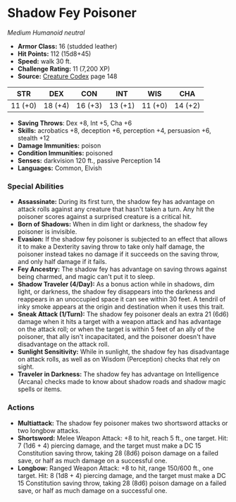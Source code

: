 # Shadow Fey Poisoner

*Medium* *Humanoid* *neutral*

- **Armor Class:** 16 (studded leather)
- **Hit Points:** 112 (15d8+45)
- **Speed:** walk 30 ft.
- **Challenge Rating:** 11 (7,200 XP)
- **Source:** [Creature Codex](https://koboldpress.com/kpstore/product/creature-codex-for-5th-edition-dnd) page 148

| STR | DEX | CON | INT | WIS | CHA |
| --- | --- | --- | --- | --- | --- |
| 11 (+0) | 18 (+4) | 16 (+3) | 13 (+1) | 11 (+0) | 14 (+2) |

- **Saving Throws**: Dex +8, Int +5, Cha +6
- **Skills:** acrobatics +8, deception +6, perception +4, persuasion +6, stealth +12
- **Damage Immunities:** poison
- **Condition Immunities:** poisoned
- **Senses:** darkvision 120 ft., passive Perception 14
- **Languages:** Common, Elvish

### Special Abilities

- **Assassinate:** During its first turn, the shadow fey has advantage on attack rolls against any creature that hasn't taken a turn. Any hit the poisoner scores against a surprised creature is a critical hit.
- **Born of Shadows:** When in dim light or darkness, the shadow fey poisoner is invisible.
- **Evasion:** If the shadow fey poisoner is subjected to an effect that allows it to make a Dexterity saving throw to take only half damage, the poisoner instead takes no damage if it succeeds on the saving throw, and only half damage if it fails.
- **Fey Ancestry:** The shadow fey has advantage on saving throws against being charmed, and magic can't put it to sleep.
- **Shadow Traveler (4/Day):** As a bonus action while in shadows, dim light, or darkness, the shadow fey disappears into the darkness and reappears in an unoccupied space it can see within 30 feet. A tendril of inky smoke appears at the origin and destination when it uses this trait.
- **Sneak Attack (1/Turn):** The shadow fey poisoner deals an extra 21 (6d6) damage when it hits a target with a weapon attack and has advantage on the attack roll; or when the target is within 5 feet of an ally of the poisoner, that ally isn't incapacitated, and the poisoner doesn't have disadvantage on the attack roll.
- **Sunlight Sensitivity:** While in sunlight, the shadow fey has disadvantage on attack rolls, as well as on Wisdom (Perception) checks that rely on sight.
- **Traveler in Darkness:** The shadow fey has advantage on Intelligence (Arcana) checks made to know about shadow roads and shadow magic spells or items.

### Actions

- **Multiattack:** The shadow fey poisoner makes two shortsword attacks or two longbow attacks.
- **Shortsword:** Melee Weapon Attack: +8 to hit, reach 5 ft., one target. Hit: 7 (1d6 + 4) piercing damage, and the target must make a DC 15 Constitution saving throw, taking 28 (8d6) poison damage on a failed save, or half as much damage on a successful one.
- **Longbow:** Ranged Weapon Attack: +8 to hit, range 150/600 ft., one target. Hit: 8 (1d8 + 4) piercing damage, and the target must make a DC 15 Constitution saving throw, taking 28 (8d6) poison damage on a failed save, or half as much damage on a successful one.


